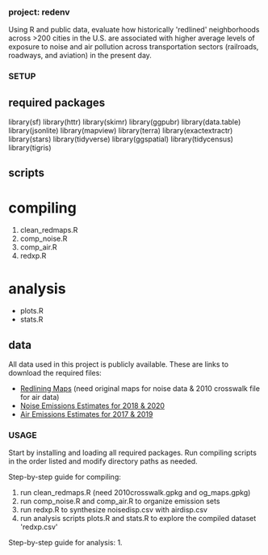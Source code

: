 ### project: redenv
Using R and public data, evaluate how historically 'redlined' neighborhoods across >200 cities in the U.S. are associated with higher average levels of exposure to noise and air pollution across transportation sectors (railroads, roadways, and aviation) in the present day.

### SETUP

## required packages
library(sf)
library(httr)
library(skimr)
library(ggpubr)
library(data.table)
library(jsonlite)
library(mapview)
library(terra)
library(exactextractr)
library(stars)
library(tidyverse)
library(ggspatial)
library(tidycensus)
library(tigris)

## scripts
# compiling
1. clean_redmaps.R
2. comp_noise.R
3. comp_air.R
4. redxp.R
# analysis
- plots.R
- stats.R

## data

All data used in this project is publicly available. These are links to download the required files:

- [Redlining Maps](https://dsl.richmond.edu/panorama/redlining/data) (need original maps for noise data & 2010 crosswalk file for air data)
- [Noise Emissions Estimates for 2018 & 2020](https://www.bts.gov/geospatial/national-transportation-noise-map)
- [Air Emissions Estimates for 2017 & 2019](http://air.csiss.gmu.edu/aq/NEMO/)


### USAGE

Start by installing and loading all required packages. Run compiling scripts in the order listed and modify directory paths as needed.

Step-by-step guide for compiling:
1.  run clean_redmaps.R (need 2010crosswalk.gpkg and og_maps.gpkg)
2.  run comp_noise.R and comp_air.R to organize emission sets
3.  run redxp.R to synthesize noisedisp.csv with airdisp.csv
4.  run analysis scripts plots.R and stats.R to explore the compiled dataset 'redxp.csv'


Step-by-step guide for analysis:
1. 















